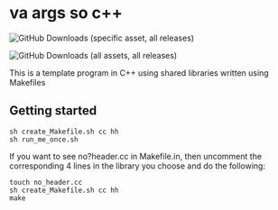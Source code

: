 # va args so c++

![GitHub Downloads (specific asset, all releases)](https://img.shields.io/github/downloads/jedamus/va_args_so_cplusplus/va_args_so_c++?label=Downloads%20va_args_so_cplusplus&style=for-the-badge)

![GitHub Downloads (all assets, all releases)](https://img.shields.io/github/downloads/jedamus/va_args_so_cplusplus/total?label=Total%20Downloads&style=for-the-badge)

This is a template program in C++ using shared libraries written using Makefiles

## Getting started

```
sh create_Makefile.sh cc hh
sh run_me_once.sh
```

If you want to see no?header.cc in Makefile.in, then uncomment the corresponding 4 lines in the library you choose and do the following:

```
touch no_header.cc
sh create_Makefile.sh cc hh
make
```